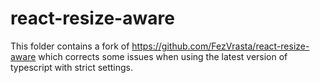 # react-resize-aware
This folder contains a fork of https://github.com/FezVrasta/react-resize-aware which corrects some issues when using the latest version of typescript with strict settings.
